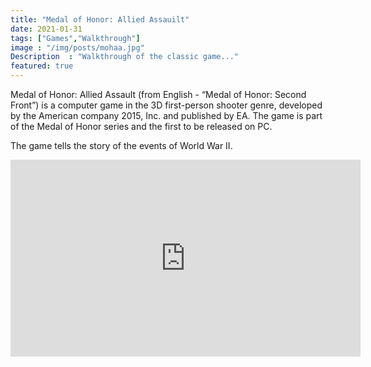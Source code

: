 ```yaml
---
title: "Medal of Honor: Allied Assauilt"
date: 2021-01-31
tags: ["Games","Walkthrough"]
image : "/img/posts/mohaa.jpg"
Description  : "Walkthrough of the classic game..."
featured: true
---
```


Medal of Honor: Allied Assault (from English - “Medal of Honor: Second Front”) is a computer game in the 3D first-person shooter genre, developed by the American company 2015, Inc. and published by EA. The game is part of the Medal of Honor series and the first to be released on PC.

The game tells the story of the events of World War II.

<iframe width="560" height="315" src="https://www.youtube.com/embed/u8tDyq9olxs?si=VbR6vWry4_Sxs0h2" title="YouTube video player" frameborder="0" allow="accelerometer; autoplay; clipboard-write; encrypted-media; gyroscope; picture-in-picture; web-share" referrerpolicy="strict-origin-when-cross-origin" allowfullscreen></iframe>
